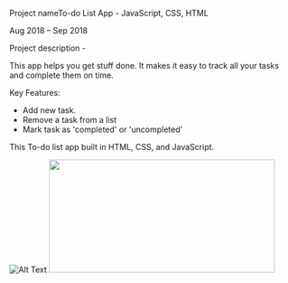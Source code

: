 Project nameTo-do List App - JavaScript, CSS, HTML

Aug 2018 – Sep 2018

Project description - 

This app helps you get stuff done. It makes it easy to track all your tasks and complete them on time.

Key Features:
* Add new task.
* Remove a task from a list
* Mark task as 'completed' or 'uncompleted'


This To-do list app built in HTML, CSS, and JavaScript.


![Alt Text](https://media.giphy.com/media/QLNJKCDD69T8ZQjHVv/giphy.gif)
<img src="https://media.giphy.com/media/QLNJKCDD69T8ZQjHVv/giphy.gif" width="400" height="200" />
